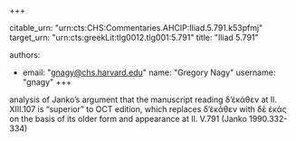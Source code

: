 +++


citable_urn: "urn:cts:CHS:Commentaries.AHCIP:Iliad.5.791.k53pfmj"
target_urn: "urn:cts:greekLit:tlg0012.tlg001:5.791"
title: "Iliad 5.791"

authors:
- email: "gnagy@chs.harvard.edu"
  name: "Gregory Nagy"
  username: "gnagy"
+++

<p>analysis of Janko’s argument that the manuscript reading δ’ἑκάθεν at Il. XIII.107 is “superior” to OCT edition, which replaces δ’ἑκάθεν with δὲ ἑκάς on the basis of its older form and appearance at Il. V.791 (Janko 1990.332-334)</p>